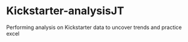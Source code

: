 # Kickstarter-analysisJT
Performing analysis on Kickstarter data to uncover trends and practice excel
